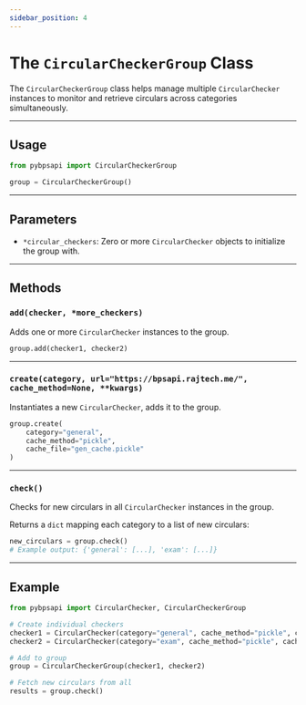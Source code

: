 ```yaml
---
sidebar_position: 4
---
```


# The `CircularCheckerGroup` Class

The `CircularCheckerGroup` class helps manage multiple `CircularChecker` instances to monitor and retrieve circulars across categories simultaneously.

---

## Usage

```python
from pybpsapi import CircularCheckerGroup

group = CircularCheckerGroup()
```

---

## Parameters

- `*circular_checkers`: Zero or more `CircularChecker` objects to initialize the group with.

---

## Methods

### `add(checker, *more_checkers)`

Adds one or more `CircularChecker` instances to the group.

```python
group.add(checker1, checker2)
```

---

### `create(category, url="https://bpsapi.rajtech.me/", cache_method=None, **kwargs)`

Instantiates a new `CircularChecker`, adds it to the group.

```python
group.create(
    category="general",
    cache_method="pickle",
    cache_file="gen_cache.pickle"
)
```

---

### `check()`

Checks for new circulars in all `CircularChecker` instances in the group.

Returns a `dict` mapping each category to a list of new circulars:

```python
new_circulars = group.check()
# Example output: {'general': [...], 'exam': [...]}
```

---

## Example

```python
from pybpsapi import CircularChecker, CircularCheckerGroup

# Create individual checkers
checker1 = CircularChecker(category="general", cache_method="pickle", cache_file="cache1.pickle")
checker2 = CircularChecker(category="exam", cache_method="pickle", cache_file="cache2.pickle")

# Add to group
group = CircularCheckerGroup(checker1, checker2)

# Fetch new circulars from all
results = group.check()
```